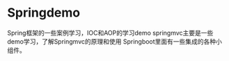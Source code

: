 # Springdemo
Spring框架的一些案例学习，IOC和AOP的学习demo
springmvc主要是一些demo学习，了解Springmvc的原理和使用
Springboot里面有一些集成的各种小组件。
